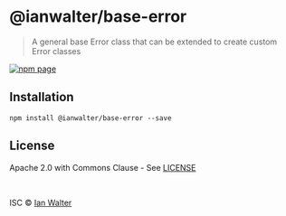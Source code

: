 # @ianwalter/base-error
> A general base Error class that can be extended to create custom Error classes

[![npm page][npmImage]][npmUrl]

## Installation

```console
npm install @ianwalter/base-error --save
```

## License

Apache 2.0 with Commons Clause - See [LICENSE][licenseUrl]

&nbsp;

ISC &copy; [Ian Walter](https://iankwalter.com)

[npmImage]: https://img.shields.io/npm/v/@ianwalter/base-error.svg
[npmUrl]: https://www.npmjs.com/package/@ianwalter/base-error
[licenseUrl]: https://github.com/ianwalter/base-error/blob/master/LICENSE
